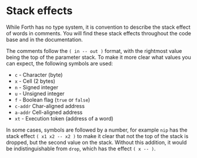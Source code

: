# Stack effects

While Forth has no type system, it is convention to describe the stack effect
of words in comments. You will find these stack effects throughout the code base
and in the documentation.

The comments follow the `( in -- out )` format, with the rightmost value being
the top of the parameter stack. To make it more clear what values you can expect,
the following symbols are used:

- `c` - Character (byte)
- `x` - Cell (2 bytes)
- `n` - Signed integer
- `u` - Unsigned integer
- `f` - Boolean flag (`true` or `false`)
- `c-addr` Char-aligned address
- `a-addr` Cell-aligned address
- `xt` - Execution token (address of a word)

In some cases, symbols are followed by a number, for example `nip` has the stack
effect `( x1 x2 -- x2 )` to make it clear that not the top of the stack is dropped,
but the second value on the stack. Without this addition, it would be
indistinguishable from `drop`, which has the effect `( x -- )`.
